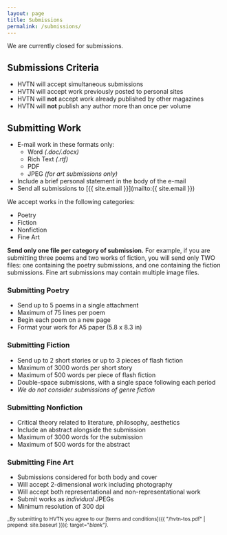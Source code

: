 ```yaml
---
layout: page
title: Submissions
permalink: /submissions/
---
```


We are currently closed for submissions.

## Submissions Criteria

- HVTN will accept simultaneous submissions
- HVTN will accept work previously posted to personal sites
- HVTN will **not** accept work already published
  by other magazines
- HVTN will **not** publish any author more than once per volume

## Submitting Work

- E-mail work in these formats only:
  - Word *(.doc/.docx)*
  - Rich Text *(.rtf)*
  - PDF
  - JPEG *(for art submissions only)*
- Include a brief personal statement in the body of the e-mail
- Send all submissions to [{{ site.email }}](mailto:{{ site.email }})

We accept works in the following categories:

- Poetry
- Fiction
- Nonfiction
- Fine Art

**Send only one file per category of submission.**
For example, if you are submitting three poems and two works
of fiction, you will send only TWO files: one containing the
poetry submissions, and one containing the fiction submissions.
Fine art submissions may contain multiple image files.

### Submitting Poetry

- Send up to 5 poems in a single attachment
- Maximum of 75 lines per poem
- Begin each poem on a new page
- Format your work for A5 paper (5.8 x 8.3 in)

### Submitting Fiction

- Send up to 2 short stories or up to 3 pieces of flash fiction
- Maximum of 3000 words per short story
- Maximum of 500 words per piece of flash fiction
- Double-space submissions, with a single space following each period
- *We do not consider submissions of genre fiction*

### Submitting Nonfiction

- Critical theory related to literature, philosophy, aesthetics
- Include an abstract alongside the submission
- Maximum of 3000 words for the submission
- Maximum of 500 words for the abstract

### Submitting Fine Art

- Submissions considered for both body and cover
- Will accept 2-dimensional work including photography
- Will accept both representational and non-representational work
- Submit works as *individual* JPEGs
- Minimum resolution of 300 dpi

<small> _By submitting to HVTN you agree to our [terms and conditions]({{ "/hvtn-tos.pdf" | prepend: site.baseurl }}){: target="_blank"}._</small>
